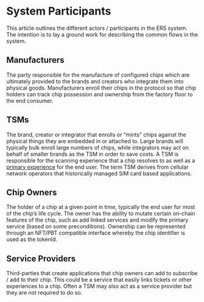 # System Participants

This article outlines the different actors / participants in the ERS system. The intention is to lay a ground work for describing the common flows in the system.

## Manufacturers
The party responsible for the manufacture of configured chips which are ultimately provided to the brands and creators who integrate them into physical goods. Manufacturers enroll their chips in the protocol so that chip holders can track chip possession and ownership from the factory floor to the end consumer.

## TSMs
The brand, creator or integrator that enrolls or “mints” chips against the physical things they are embedded in or attached to. Large brands will typically bulk enroll large numbers of chips, while integrators may act on behalf of smaller brands as the TSM in order to save costs. A TSM is responsible for the scanning experience that a chip resolves to as well as a [primary experience](concepts/services.md) for the end user. The term TSM derives from cellular network operators that historically managed SIM card based applications.

## Chip Owners
The holder of a chip at a given point in time, typically the end user for most of the chip’s life cycle. The owner has the ability to mutate certain on-chain features of the chip, such as add linked services and modify the primary service (based on some preconditions). Ownership can be represented through an NFT/PBT compatible interface whereby the chip identifier is used as the tokenId.

## Service Providers
Third-parties that create applications that chip owners can add to subscribe / add to their chip. This could be a service that easily links tickets or other experiences to a chip. Often a TSM may also act as a service provider but they are not required to do so.
